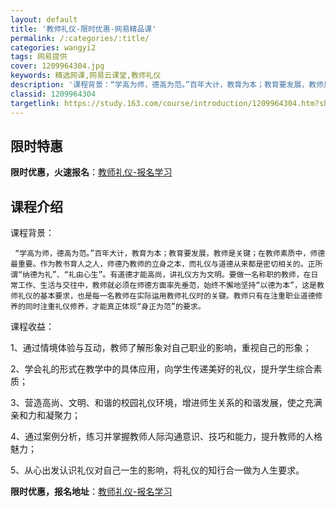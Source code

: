 ```yaml
---
layout: default
title: '教师礼仪-限时优惠-网易精品课'
permalink: /:categories/:title/
categories: wangyi2
tags: 网易提供
cover: 1209964304.jpg
keywords: 精选网课,网易云课堂,教师礼仪
description: '课程背景：“学高为师，德高为范。”百年大计，教育为本；教育要发展，教师是关键；在教师素质中，师德最重要。作为教书育人之人'
classid: 1209964304
targetlink: https://study.163.com/course/introduction/1209964304.htm?share=1&shareId=1025206652&utm_campaign=share&utm_medium=iphoneShare&utm_source=&utm_u=1025206652
---
```


## 限时特惠

**限时优惠，火速报名**：[教师礼仪-报名学习](https://study.163.com/course/introduction/1209964304.htm?share=1&shareId=1025206652&utm_campaign=share&utm_medium=iphoneShare&utm_source=&utm_u=1025206652)

## 课程介绍

课程背景：

     “学高为师，德高为范。”百年大计，教育为本；教育要发展，教师是关键；在教师素质中，师德最重要。作为教书育人之人，师德乃教师的立身之本，而礼仪与道德从来都是密切相关的。正所谓“纳德为礼”、“礼由心生”。有道德才能高尚，讲礼仪方为文明。要做一名称职的教师，在日常工作、生活与交往中，教师就必须在师德方面率先垂范，始终不懈地坚持“以德为本”，这是教师礼仪的基本要求，也是每一名教师在实际运用教师礼仪时的关键。教师只有在注重职业道德修养的同时注重礼仪修养，才能真正体现“身正为范”的要求。

课程收益：

1、通过情境体验与互动，教师了解形象对自己职业的影响，重视自己的形象；

2、学会礼的形式在教学中的具体应用，向学生传递美好的礼仪，提升学生综合素质；

3、营造高尚、文明、和谐的校园礼仪环境，增进师生关系的和谐发展，使之充满亲和力和凝聚力；

4、通过案例分析，练习并掌握教师人际沟通意识、技巧和能力，提升教师的人格魅力；

5、从心出发认识礼仪对自己一生的影响，将礼仪的知行合一做为人生要求。

**限时优惠，报名地址**：[教师礼仪-报名学习](https://study.163.com/course/introduction/1209964304.htm?share=1&shareId=1025206652&utm_campaign=share&utm_medium=iphoneShare&utm_source=&utm_u=1025206652)

